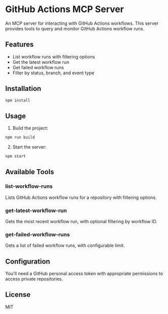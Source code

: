 # GitHub Actions MCP Server

An MCP server for interacting with GitHub Actions workflows. This server provides tools to query and monitor GitHub Actions workflow runs.

## Features

- List workflow runs with filtering options
- Get the latest workflow run
- Get failed workflow runs
- Filter by status, branch, and event type

## Installation

```bash
npm install
```

## Usage

1. Build the project:
```bash
npm run build
```

2. Start the server:
```bash
npm start
```

## Available Tools

### list-workflow-runs
Lists GitHub Actions workflow runs for a repository with filtering options.

### get-latest-workflow-run
Gets the most recent workflow run, with optional filtering by workflow ID.

### get-failed-workflow-runs
Gets a list of failed workflow runs, with configurable limit.

## Configuration

You'll need a GitHub personal access token with appropriate permissions to access private repositories.

## License

MIT